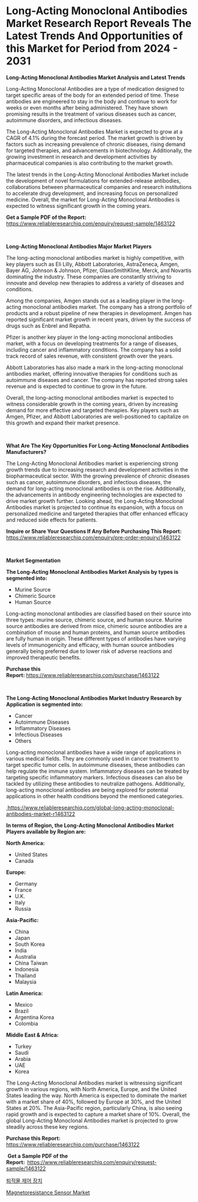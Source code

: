 <p><h1>Long-Acting Monoclonal Antibodies Market Research Report Reveals The Latest Trends And Opportunities of this Market for Period from 2024 - 2031</h1></p><p><strong>Long-Acting Monoclonal Antibodies Market Analysis and Latest Trends</strong></p>
<p><p>Long-Acting Monoclonal Antibodies are a type of medication designed to target specific areas of the body for an extended period of time. These antibodies are engineered to stay in the body and continue to work for weeks or even months after being administered. They have shown promising results in the treatment of various diseases such as cancer, autoimmune disorders, and infectious diseases.</p><p>The Long-Acting Monoclonal Antibodies Market is expected to grow at a CAGR of 4.1% during the forecast period. The market growth is driven by factors such as increasing prevalence of chronic diseases, rising demand for targeted therapies, and advancements in biotechnology. Additionally, the growing investment in research and development activities by pharmaceutical companies is also contributing to the market growth.</p><p>The latest trends in the Long-Acting Monoclonal Antibodies Market include the development of novel formulations for extended-release antibodies, collaborations between pharmaceutical companies and research institutions to accelerate drug development, and increasing focus on personalized medicine. Overall, the market for Long-Acting Monoclonal Antibodies is expected to witness significant growth in the coming years.</p></p>
<p><strong>Get a Sample PDF of the Report:&nbsp;</strong> <a href="https://www.reliableresearchiq.com/enquiry/request-sample/1463122">https://www.reliableresearchiq.com/enquiry/request-sample/1463122</a></p>
<p>&nbsp;</p>
<p><strong>Long-Acting Monoclonal Antibodies Major Market Players</strong></p>
<p><p>The long-acting monoclonal antibodies market is highly competitive, with key players such as Eli Lilly, Abbott Laboratories, AstraZeneca, Amgen, Bayer AG, Johnson & Johnson, Pfizer, GlaxoSmithKline, Merck, and Novartis dominating the industry. These companies are constantly striving to innovate and develop new therapies to address a variety of diseases and conditions.</p><p>Among the companies, Amgen stands out as a leading player in the long-acting monoclonal antibodies market. The company has a strong portfolio of products and a robust pipeline of new therapies in development. Amgen has reported significant market growth in recent years, driven by the success of drugs such as Enbrel and Repatha.</p><p>Pfizer is another key player in the long-acting monoclonal antibodies market, with a focus on developing treatments for a range of diseases, including cancer and inflammatory conditions. The company has a solid track record of sales revenue, with consistent growth over the years.</p><p>Abbott Laboratories has also made a mark in the long-acting monoclonal antibodies market, offering innovative therapies for conditions such as autoimmune diseases and cancer. The company has reported strong sales revenue and is expected to continue to grow in the future.</p><p>Overall, the long-acting monoclonal antibodies market is expected to witness considerable growth in the coming years, driven by increasing demand for more effective and targeted therapies. Key players such as Amgen, Pfizer, and Abbott Laboratories are well-positioned to capitalize on this growth and expand their market presence.</p></p>
<p>&nbsp;</p>
<p><strong>What Are The Key Opportunities For Long-Acting Monoclonal Antibodies Manufacturers?</strong></p>
<p><p>The Long-Acting Monoclonal Antibodies market is experiencing strong growth trends due to increasing research and development activities in the biopharmaceutical sector. With the growing prevalence of chronic diseases such as cancer, autoimmune disorders, and infectious diseases, the demand for long-acting monoclonal antibodies is on the rise. Additionally, the advancements in antibody engineering technologies are expected to drive market growth further. Looking ahead, the Long-Acting Monoclonal Antibodies market is projected to continue its expansion, with a focus on personalized medicine and targeted therapies that offer enhanced efficacy and reduced side effects for patients.</p></p>
<p><strong>Inquire or Share Your Questions If Any Before Purchasing This Report:</strong> <a href="https://www.reliableresearchiq.com/enquiry/pre-order-enquiry/1463122">https://www.reliableresearchiq.com/enquiry/pre-order-enquiry/1463122</a></p>
<p>&nbsp;</p>
<p><strong>Market Segmentation</strong></p>
<p><strong>The Long-Acting Monoclonal Antibodies Market Analysis by types is segmented into:</strong></p>
<p><ul><li>Murine Source</li><li>Chimeric Source</li><li>Human Source</li></ul></p>
<p><p>Long-acting monoclonal antibodies are classified based on their source into three types: murine source, chimeric source, and human source. Murine source antibodies are derived from mice, chimeric source antibodies are a combination of mouse and human proteins, and human source antibodies are fully human in origin. These different types of antibodies have varying levels of immunogenicity and efficacy, with human source antibodies generally being preferred due to lower risk of adverse reactions and improved therapeutic benefits.</p></p>
<p><strong>Purchase this Report:&nbsp;</strong><a href="https://www.reliableresearchiq.com/purchase/1463122">https://www.reliableresearchiq.com/purchase/1463122</a></p>
<p>&nbsp;</p>
<p><strong>The Long-Acting Monoclonal Antibodies Market Industry Research by Application is segmented into:</strong></p>
<p><ul><li>Cancer</li><li>Autoimmune Diseases</li><li>Inflammatory Diseases</li><li>Infectious Diseases</li><li>Others</li></ul></p>
<p><p>Long-acting monoclonal antibodies have a wide range of applications in various medical fields. They are commonly used in cancer treatment to target specific tumor cells. In autoimmune diseases, these antibodies can help regulate the immune system. Inflammatory diseases can be treated by targeting specific inflammatory markers. Infectious diseases can also be tackled by utilizing these antibodies to neutralize pathogens. Additionally, long-acting monoclonal antibodies are being explored for potential applications in other health conditions beyond the mentioned categories.</p></p>
<p><a href="https://www.reliableresearchiq.com/global-long-acting-monoclonal-antibodies-market-r1463122">&nbsp;https://www.reliableresearchiq.com/global-long-acting-monoclonal-antibodies-market-r1463122</a></p>
<p><strong>In terms of Region, the Long-Acting Monoclonal Antibodies Market Players available by Region are:</strong></p>
<p>
    <p> <strong> North America: </strong>
        <ul>
            <li>United States</li>
            <li>Canada</li>
        </ul>
        </p> 
    <p> <strong> Europe: </strong>
        <ul>
            <li>Germany</li>
            <li>France</li>
            <li>U.K.</li>
            <li>Italy</li>
            <li>Russia</li>
        </ul>
        </p> 
    <p> <strong> Asia-Pacific: </strong>
        <ul>
            <li>China</li>
            <li>Japan</li>
            <li>South Korea</li>
            <li>India</li>
            <li>Australia</li>
            <li>China Taiwan</li>
            <li>Indonesia</li>
            <li>Thailand</li>
            <li>Malaysia</li>
        </ul>
        </p> 
    <p> <strong> Latin America: </strong>
        <ul>
            <li>Mexico</li>
            <li>Brazil</li>
            <li>Argentina Korea</li>
            <li>Colombia</li>
        </ul>
        </p> 
    <p> <strong> Middle East & Africa: </strong>
        <ul>
            <li>Turkey</li>
            <li>Saudi</li>
            <li>Arabia</li>
            <li>UAE</li>
            <li>Korea</li>
        </ul>
    </p>
    </p>
<p><p>The Long-Acting Monoclonal Antibodies market is witnessing significant growth in various regions, with North America, Europe, and the United States leading the way. North America is expected to dominate the market with a market share of 40%, followed by Europe at 30%, and the United States at 20%. The Asia-Pacific region, particularly China, is also seeing rapid growth and is expected to capture a market share of 10%. Overall, the global Long-Acting Monoclonal Antibodies market is projected to grow steadily across these key regions.</p></p>
<p><strong>Purchase this Report: </strong><a href="https://www.reliableresearchiq.com/purchase/1463122">https://www.reliableresearchiq.com/purchase/1463122</a></p>
<p>&nbsp;<strong>Get a Sample PDF of the Report:&nbsp;&nbsp;</strong><a href="https://www.reliableresearchiq.com/enquiry/request-sample/1463122">https://www.reliableresearchiq.com/enquiry/request-sample/1463122</a></p>
<p><strong></strong></p>
<p><p><a href="https://github.com/mpodehpw07370073/Market-Research-Report-List-3/blob/main/406410673805.md">퇴적물 제어 장치</a></p><p><a href="https://medium.com/@raap8632472024/magnetoresistance-sensor-market-overview-global-market-trends-and-future-prospects-from-2024-to-b9c9bb4ec1b7">Magnetoresistance Sensor Market</a></p></p>